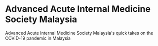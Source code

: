 # Advanced Acute Internal Medicine Society Malaysia

Advanced Acute Internal Medicine Society Malaysia's quick takes on the COVID-19 pandemic in Malaysia
